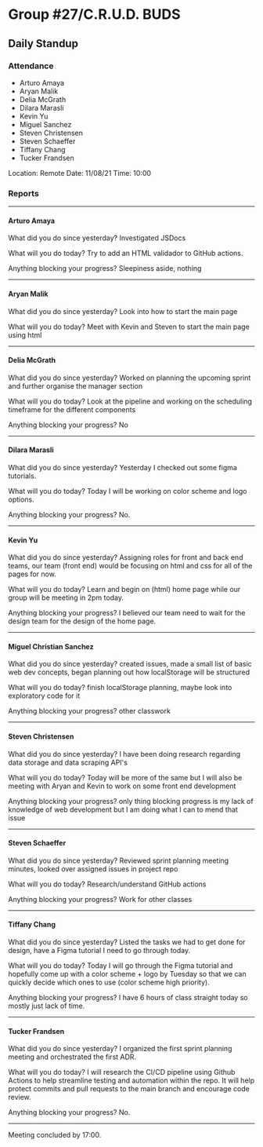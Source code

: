 # Group #27/C.R.U.D. BUDS

## Daily Standup

### Attendance

- Arturo Amaya
- Aryan Malik
- Delia McGrath
- Dilara Marasli
- Kevin Yu
- Miguel Sanchez
- Steven Christensen
- Steven Schaeffer
- Tiffany Chang
- Tucker Frandsen

Location: Remote
Date: 11/08/21
Time: 10:00

### Reports

<hr />

#### Arturo Amaya

What did you do since yesterday?
Investigated JSDocs

What will you do today?
Try to add an HTML validador to GitHub actions.

Anything blocking your progress?
Sleepiness aside, nothing

<hr />

#### Aryan Malik

What did you do since yesterday?
Look into how to start the main page

What will you do today?
Meet with Kevin and Steven to start the main page using html

<hr />

#### Delia McGrath

What did you do since yesterday?
Worked on planning the upcoming sprint and further organise the manager section

What will you do today?
Look at the pipeline and working on the scheduling timeframe for the different components

Anything blocking your progress?
No

<hr />

#### Dilara Marasli

What did you do since yesterday?
Yesterday I checked out some figma tutorials.

What will you do today?
Today I will be working on color scheme and logo options.

Anything blocking your progress?
No.

<hr />

#### Kevin Yu

What did you do since yesterday?
Assigning roles for front and back end teams, our team (front end) would be focusing on html and css for all of the pages for now.

What will you do today?
Learn and begin on (html) home page while our group will be meeting in 2pm today.

Anything blocking your progress?
I believed our team need to wait for the design team for the design of the home page.

<hr />

#### Miguel Christian Sanchez

What did you do since yesterday?
created issues, made a small list of basic web dev concepts, began planning out how localStorage will be structured

What will you do today?
finish localStorage planning, maybe look into exploratory code for it

Anything blocking your progress?
other classwork

<hr />

#### Steven Christensen

What did you do since yesterday?
I have been doing research regarding data storage and data scraping API's

What will you do today?
Today will be more of the same but I will also be meeting with Aryan and Kevin to work on some front end development

Anything blocking your progress?
only thing blocking progress is my lack of knowledge of web development but I am doing what I can to mend that issue

<hr />

#### Steven Schaeffer

What did you do since yesterday?
Reviewed sprint planning meeting minutes, looked over assigned issues in project repo

What will you do today?
Research/understand GitHub actions

Anything blocking your progress?
Work for other classes

<hr />

#### Tiffany Chang

What did you do since yesterday?
Listed the tasks we had to get done for design, have a Figma tutorial I need to go through today.

What will you do today?
Today I will go through the Figma tutorial and hopefully come up with a color scheme + logo by Tuesday so that we can quickly decide which ones to use (color scheme high priority).

Anything blocking your progress?
I have 6 hours of class straight today so mostly just lack of time.

<hr />

#### Tucker Frandsen

What did you do since yesterday?
I organized the first sprint planning meeting and orchestrated the first ADR.

What will you do today?
I will research the CI/CD pipeline using Github Actions to help streamline testing and automation within the repo. It will help protect commits and pull requests to the main branch and encourage code review.

Anything blocking your progress?
No.

<hr />

Meeting concluded by 17:00.
